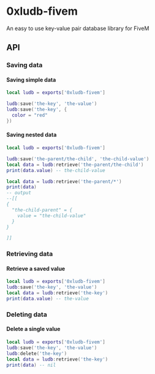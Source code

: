 # 0xludb-fivem
An easy to use key-value pair database library for FiveM


## API
### Saving data
#### Saving simple data
```lua
local ludb = exports['0xludb-fivem']

ludb:save('the-key', 'the-value')
ludb:save('the-key', {
  color = "red"
})
```

#### Saving nested data
```lua
local ludb = exports['0xludb-fivem']

ludb:save('the-parent/the-child', 'the-child-value')
local data = ludb:retrieve('the-parent/the-child')
print(data.value) -- the-child-value

local data = ludb:retrieve('the-parent/*')
print(data)
-- output
--[[
{
  "the-child-parent" = {
    value = "the-child-value"
  }
}

]]
```

### Retrieving data
#### Retrieve a saved value
```lua
local ludb = exports['0xludb-fivem']
ludb:save('the-key', 'the-value')
local data = ludb:retrieve('the-key')
print(data.value) -- the-value
```


### Deleting data
#### Delete a single value
```lua
local ludb = exports['0xludb-fivem']
ludb:save('the-key', 'the-value')
ludb:delete('the-key')
local data = ludb:retrieve('the-key')
print(data) -- nil
```